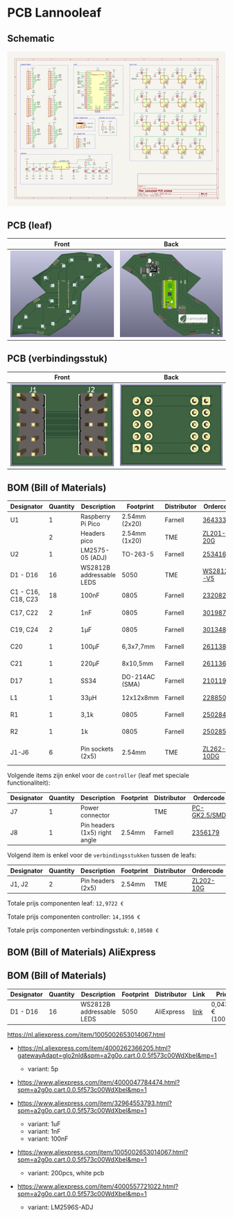 # PCB Lannooleaf

## Schematic

![Schematic](img/schematic.png)

## PCB (leaf)

| Front | Back |
|---|---|
| ![Front](img/front_leaf.png) | ![Back](img/back_leaf.png) |

## PCB (verbindingsstuk)

| Front | Back |
|---|---|
| ![Front](img/front_tussen.png) | ![Back](img/back_tussen.png) |

## BOM (Bill of Materials)

| Designator | Quantity | Description | Footprint | Distributor | Ordercode | Price |
|---|---|---|---|---|---|---|
| U1 | 1 | Raspberry Pi Pico  | 2.54mm (2x20) | Farnell | [3643332](https://be.farnell.com/raspberry-pi/raspberry-pi-pico/raspberry-pi-32bit-arm-cortex/dp/3643332) | 3,27 € (1+) |
| | 2 | Headers pico  | 2.54mm (1x20) | TME | [ZL201-20G](https://www.tme.eu/be/nl/details/zl201-20g/lijsten-en-pin-achtige-stopcontacten/connfly/ds1021-1-20sf11/) | 0,17267  € (10+) |
| U2 | 1 | LM2575-05 (ADJ) | TO-263-5 | Farnell | [2534162](https://be.farnell.com/on-semiconductor/lm2596dsadjg/dc-dc-conv-buck-3a-150khz-to-263/dp/2534162) | 2,65 € (10+) |
| D1 - D16 | 16 | WS2812B addressable LEDS | 5050 | TME | [WS2812B-V5](https://www.tme.eu/be/nl/details/ws2812b-v5/led-diodes-smd-gekleurd/worldsemi/) | 0,1490 € (50+) |
| C1 - C16, C18, C23| 18 | 100nF | 0805 | Farnell | [2320821](https://be.farnell.com/multicomp/mc0805b104k101ct/cap-0-1-f-100v-10-x7r-0805/dp/2320821) | 0,048 € (250+) |
| C17, C22 | 2 | 1nF | 0805 | Farnell | [3019871](https://be.farnell.com/yageo/cc0805krx7r9bb102/cap-1000pf-50v-10-x7r-0805/dp/3019871) | 0,077 € (10+) |
| C19, C24 | 2 | 1µF | 0805 | Farnell | [3013482](https://be.farnell.com/samsung-electro-mechanics/cl21b105kbfnnne/cap-1uf-50v-mlcc-0805/dp/3013482) | 0,052 € (5+) |
| C20 | 1 | 100µF | 6,3x7,7mm | Farnell | [2611381](https://be.farnell.com/multicomp/mcvvt035m101ea6l/cap-100-f-35v-smd/dp/2611381) | 0,156 € (1+) |
| C21 | 1 | 220µF | 8x10,5mm | Farnell | [2611361](https://be.farnell.com/multicomp/mcvvt016m221fb3l/cap-220-f-16v-smd/dp/2611361) | 0,22 € (10+) |
| D17 | 1 | SS34 | DO-214AC (SMA) | Farnell | [2101195](https://be.farnell.com/multicomp/ss34a/diode-rectifier-3a-40v-do-214ac/dp/2101195) | 0,293 € (10+) |
| L1 | 1 | 33µH | 12x12x8mm | Farnell | [2288506](https://be.farnell.com/coilcraft/mss1278-333mld/inductor-33uh-3-1a-20-pwr-9-5mhz/dp/2288506) | 1,82 € (10+) |
| R1 | 1 | 3,1k | 0805 | Farnell | [2502845](https://be.farnell.com/walsin/wf08w3091btl/res-3k09-0-1-100v-0805-thin-film/dp/2502845) | 0,112 € (10+) |
| R2 | 1 | 1k | 0805 | Farnell | [2502859](https://be.farnell.com/walsin/wf08u1001btl/res-1k-0-1-100v-0805-thin-film/dp/2502859) | 0,103 € (10+) |
| J1-J6 | 6 | Pin sockets (2x5) | 2.54mm | TME | [ZL262-10DG](https://www.tme.eu/be/nl/details/zl262-10dg/lijsten-en-pin-achtige-stopcontacten/connfly/ds1023-2-5s21/) | 0,08281 € (100+) |

Volgende items zijn enkel voor de `controller` (leaf met speciale functionaliteit):

| Designator | Quantity | Description | Footprint | Distributor | Ordercode | Price |
|---|---|---|---|---|---|---|
| J7 | 1 | Power connector | | TME | [PC-GK2.5/SMD](https://www.tme.eu/be/en/details/pc-gk2.5_smd/dc-power-connectors/ninigi/) | 0,9084 € (2+) |
| J8 | 1 | Pin headers (1x5) right angle | 2.54mm | Farnell | [2356179](https://be.farnell.com/wurth-elektronik/61300511021/header-2-54mm-pin-tht-r-a-5way/dp/2356179) | 0,315 € (10+) |

Volgend item is enkel voor de `verbindingsstukken` tussen de leafs:

| Designator | Quantity | Description | Footprint | Distributor | Ordercode | Price |
|---|---|---|---|---|---|---|
| J1, J2 | 2 | Pin headers (2x5) | 2.54mm | TME | [ZL202-10G](https://www.tme.eu/be/nl/details/zl202-10g/lijsten-en-pin-achtige-stopcontacten/connfly/ds1021-2-5sf11-b/) | 0.05254 € (50+) |

Totale prijs componenten leaf: `12,9722 €`

Totale prijs componenten controller: `14,1956 €`

Totale prijs componenten verbindingsstuk: `0,10508 €`

## BOM (Bill of Materials) AliExpress

## BOM (Bill of Materials)

| Designator | Quantity | Description | Footprint | Distributor | Link | Price |
|---|---|---|---|---|---|---|
| D1 - D16 | 16 | WS2812B addressable LEDS | 5050 | AliExpress | [link](https://nl.aliexpress.com/item/1005002653014067.html) | 0,04324 € (1000+) |


https://nl.aliexpress.com/item/1005002653014067.html


* https://nl.aliexpress.com/item/4000262366205.html?gatewayAdapt=glo2nld&spm=a2g0o.cart.0.0.5f573c00WdXbel&mp=1
    * variant: 5p
* https://www.aliexpress.com/item/4000047784474.html?spm=a2g0o.cart.0.0.5f573c00WdXbel&mp=1

* https://www.aliexpress.com/item/32964553793.html?spm=a2g0o.cart.0.0.5f573c00WdXbel&mp=1
    * variant: 1uF
    * variant: 1nF
    * variant: 100nF
* https://www.aliexpress.com/item/1005002653014067.html?spm=a2g0o.cart.0.0.5f573c00WdXbel&mp=1
    * variant: 200pcs, white pcb
* https://www.aliexpress.com/item/4000557721022.html?spm=a2g0o.cart.0.0.5f573c00WdXbel&mp=1
    * variant: LM2596S-ADJ
